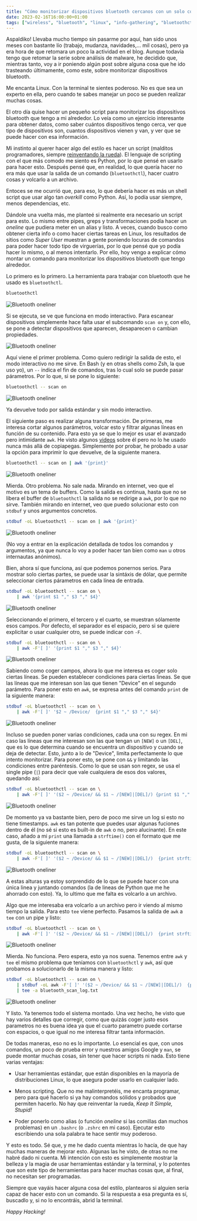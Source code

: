 ```yaml
---
title: "Cómo monitorizar dispositivos bluetooth cercanos con un solo comando"
date: 2023-02-16T16:00:00+01:00
tags: ["wireless", "bluetooth", "linux", "info-gathering", "bluetoothctl", "awk"]
---
```


Aspaldiko! Llevaba mucho tiempo sin pasarme por aquí, han sido unos meses con bastante lío (trabajo, mudanza, navidades,... mil cosas), pero ya era hora de que retomara un poco la actividad en el blog. Aunque todavía tengo que retomar la serie sobre análisis de malware, he decidido que, mientras tanto, voy a ir poniendo algún post sobre alguna cosa que he ido trasteando últimamente, como este, sobre monitorizar dispositivos bluetooth.

Me encanta Linux. Con la terminal te sientes poderoso. No es que sea un experto en ella, pero cuando te sabes manejar un poco se pueden realizar muchas cosas.

El otro día quise hacer un pequeño script para monitorizar los dispositivos bluetooth que tengo a mi alrededor. Lo veía como un ejercicio interesante para obtener datos, como saber cuántos dispositivos tengo cerca, ver que tipo de dispositivos son, cuantos dispositivos vienen y van, y ver que se puede hacer con esa información.

Mi instinto al querer hacer algo del estilo es hacer un script (malditos programadores, siempre [reinventando la rueda](https://www.npmjs.com/package/is-odd)). El lenguaje de scripting con el que más comodo me siento es Python, por lo que pensé en usarlo para hacer esto. Después pensé que, en realidad, lo que quería hacer no era más que usar la salida de un comando (`bluetoothctl`), hacer cuatro cosas y volcarlo a un archivo.

Entoces se me ocurrió que, para eso, lo que debería hacer es más un shell script que usar algo tan *overkill* como Python. Así, lo podía usar siempre, menos dependencias, etc.

Dándole una vuelta más, me planteé si realmente era necesario un script para esto. Lo mismo entre pipes, greps y transformaciones podía hacer un *oneline* que pudiera meter en un alias y listo. A veces, cuando busco como obtener cierta info o como hacer ciertas tareas en Linux, los resultados de sitios como *Super User* muestran a gente poniendo locuras de comandos para poder hacer todo tipo de virguerías, por lo que pensé que yo podía hacer lo mismo, o al menos intentarlo. Por ello, hoy vengo a explicar cómo montar un comando para monitorizar los dispositivos bluetooth que tengo alrededor.

Lo primero es lo primero. La herramienta para trabajar con bluetooth que he usado es `bluetoothctl`.

```bash
bluetoothctl
```

![Bluetooth oneliner](/static/images/bt-oneline/bt-oneline-1.png)

Si se ejecuta, se ve que funciona en modo interactivo. Para escanear dispositivos simplemente hace falta usar el subcomando `scan on` y, con ello, se pone a detectar dispositivos que aparecen, desaparecen o cambian propiedades.

![Bluetooth oneliner](/static/images/bt-oneline/bt-oneline-2.png)

Aquí viene el primer problema. Como quiero redirigir la salida de esto, el modo interactivo no me sirve. En Bash (y en otras shells como Zsh, la que uso yo), un `--` indica el fin de comandos, tras lo cual solo se puede pasar párametros. Por lo que, si se pone lo siguiente:

```bash
bluetoothctl -- scan on
```

![Bluetooth oneliner](/static/images/bt-oneline/bt-oneline-3.png)

Ya devuelve todo por salida estándar y sin modo interactivo.

El siguiente paso es realizar alguna transformación. De primeras, me interesa cortar algunos parámetros, volcar esto y filtrar algunas líneas en función de su contenido. Para esto ya se que lo mejor es usar el avanzado pero intimidante `awk`. He visto algunos [videos](https://www.youtube.com/watch?v=W5kr7X7EG4o) sobre él pero no lo he usado nunca más allá de copiapegas. Simplemente por probar, he probado a usar la opción para imprimir lo que devuelve, de la siguiente manera.

```bash
bluetoothctl -- scan on | awk '{print}'
```

![Bluetooth oneliner](/static/images/bt-oneline/bt-oneline-4.png)

Mierda. Otro problema. No sale nada. Mirando en internet, veo que el motivo es un tema de buffers. Como la salida es continua, hasta que no se libera el buffer de `bluetoothctl` la salida no se redirige a `awk`, por lo que no sirve. También mirando en internet, veo que puedo solucionar esto con `stdbuf` y unos argumentos concretos.

```bash
stdbuf -oL bluetoothctl -- scan on | awk '{print}'
```

![Bluetooth oneliner](/static/images/bt-oneline/bt-oneline-5.png)

(No voy a entrar en la explicación detallada de todos los comandos y argumentos, ya que nunca lo voy a poder hacer tan bien como `man` u otros internautas anónimos).

Bien, ahora sí que funciona, así que podemos ponernos serios. Para mostrar solo ciertas partes, se puede usar la sintáxis de dólar, que permite seleccionar ciertos párametros en cada línea de entrada.

```bash
stdbuf -oL bluetoothctl -- scan on \ 
	| awk '{print $1 "," $3 "," $4}'
```

![Bluetooth oneliner](/static/images/bt-oneline/bt-oneline-6.png)

Seleccionando el primero, el tercero y el cuarto, se muestran sólamente esos campos. Por defecto, el separador es el espacio, pero si se quiere explicitar o usar cualquier otro, se puede indicar con `-F`.

```bash
stdbuf -oL bluetoothctl -- scan on \
	| awk -F'[ ]' '{print $1 "," $3 "," $4}'
```

![Bluetooth oneliner](/static/images/bt-oneline/bt-oneline-7.png)

Sabiendo como coger campos, ahora lo que me interesa es coger solo ciertas líneas. Se pueden establecer condiciones para ciertas lineas. Se que las líneas que me interesan son las que tienen "Device" en el segundo parámetro. Para poner esto en `awk`, se expresa antes del comando `print` de la siguiente manera:

```bash
stdbuf -oL bluetoothctl -- scan on \
	| awk -F'[ ]' '$2 ~ /Device/  {print $1 "," $3 "," $4}'
```

![Bluetooth oneliner](/static/images/bt-oneline/bt-oneline-8.png)

Incluso se pueden poner varias condiciones, cada una con su regex. En mi caso las líneas que me interesan son las que tengan un `[NEW]` o un `[DEL]`, que es lo que determina cuando se encuentra un dispositivo y cuando se deja de detectar. Esto, junto a lo de "Device", limita perfectamente lo que intento monitorizar. Para poner esto, se pone con `&&` y limitando las condiciones entre paréntesis. Como lo que se usan son regex, se usa el single pipe (`|`) para decir que vale cualquiera de esos dos valores, quedando así:

```bash
stdbuf -oL bluetoothctl -- scan on \
	| awk -F'[ ]' '($2 ~ /Device/ && $1 ~ /[NEW]|[DEL]/) {print $1 "," $3 "," $4}'
```

![Bluetooth oneliner](/static/images/bt-oneline/bt-oneline-11.png)

De momento ya va bastante bien, pero de poco me sirve un log si esto no tiene timestamps. `awk` es tan potente que puedes usar algunas fuciones dentro de él (no sé si esto es built-in de `awk` o no, pero alucinante). En este caso, añado a mi `print` una llamada a `strftime()` con el formato que me gusta, de la siguiente manera:

```bash
stdbuf -oL bluetoothctl -- scan on \
	| awk -F'[ ]' '($2 ~ /Device/ && $1 ~ /[NEW]|[DEL]/)  {print strftime("%Y/%m/%d-%H:%M:%S-%Z", systime()) "," $1 "," $3 "," $4}'
```

![Bluetooth oneliner](/static/images/bt-oneline/bt-oneline-10.png)

A estas alturas ya estoy sorprendido de lo que se puede hacer con una única linea y juntando comandos (la de lineas de Python que me he ahorrado con esto). Ya, lo ultimo que me falta es volcarlo a un archivo.

Algo que me interesaba era volcarlo a un archivo pero ir viendo al mismo tiempo la salida. Para esto `tee` viene perfecto. Pasamos la salida de `awk` a `tee` con un pipe y listo: 

```bash
stdbuf -oL bluetoothctl -- scan on \
	| awk -F'[ ]' '($2 ~ /Device/ && $1 ~ /[NEW]|[DEL]/)  {print strftime("%Y/%m/%d-%H:%M:%S-%Z", systime()) "," $1 "," $3 "," $4}' | tee -a bluetooth_scan_log.txt
```

![Bluetooth oneliner](/static/images/bt-oneline/bt-oneline-12.png)

Mierda. No funciona. Pero espera, esto ya nos suena. Tenemos entre `awk` y `tee` el mismo problema que teníamos con `bluetoothctl` y `awk`, así que probamos a solucionarlo de la misma manera y listo:

```bash
stdbuf -oL bluetoothctl -- scan on \
	| stdbuf -oL awk -F'[ ]' '($2 ~ /Device/ && $1 ~ /[NEW]|[DEL]/)  {print strftime("%Y/%m/%d-%H:%M:%S-%Z", systime()) "," $1 "," $3 "," $4}' \
	| tee -a bluetooth_scan_log.txt
```

![Bluetooth oneliner](/static/images/bt-oneline/bt-oneline-13.png)

Y listo. Ya tenemos todo el sistema montado. Una vez hecho, he visto que hay varios detalles que corregir, como que quizás coger justo esos parametros no es buena idea ya que el cuarto parametro puede cortarse con espacios, o que igual no me interesa filtrar tanta información.

De todas maneras, eso no es lo importante. Lo esencial es que, con unos comandos, un poco de prueba error y nuestros amigos Google y `man`, se puede montar muchas cosas, sin tener que hacer scripts ni nada. Esto tiene varias ventajas:

- Usar herramientas estándar, que están disponibles en la mayoría de distribuciones Linux, lo que asegura poder usarlo en cualquier lado.

- Menos scripting. Que no me malinterpretéis, me encanta programar, pero para qué hacerlo si ya hay comandos sólidos y probados que permiten hacerlo. No hay que reinventar la rueda, *Keep It Simple, Stupid!*

- Poder ponerlo como alias (o función *oneline* si las comillas dan muchos problemas) en un `.bashrc` (o `.zshrc` en mi caso). Ejecutar esto escribiendo una sola palabra te hace sentir muy poderoso.

Y esto es todo. Sé que, y me he dado cuenta mientras lo hacía, de que hay muchas maneras de mejorar esto. Algunas las he visto, de otras no me habré dado ni cuenta. Mi intención con esto es simplemente mostrar la belleza y la magia de usar herramientas estándar y la terminal, y lo potentes que son este tipo de herramientas para hacer muchas cosas que, al final, no necesitan ser programadas.

Siempre que vayáis hacer alguna cosa del estilo, plantearos si alguien sería capaz de hacer esto con un comando. Si la respuesta a esa pregunta es sí, buscadlo y, si no lo encontráis, abrid la terminal.

*Happy Hacking!*

